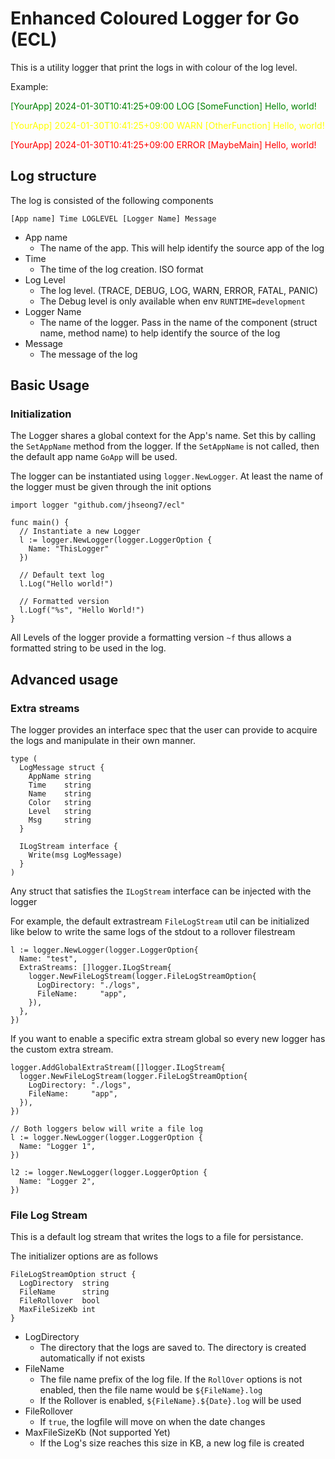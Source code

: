 # Enhanced Coloured Logger for Go (ECL)

This is a utility logger that print the logs in with colour of the log level.

Example:

<span style='color:green'>[YourApp] 2024-01-30T10:41:25+09:00 LOG [SomeFunction] Hello, world!</span>

<span style='color:yellow'>[YourApp] 2024-01-30T10:41:25+09:00 WARN [OtherFunction] Hello, world!</span>

<span style='color:red'>[YourApp] 2024-01-30T10:41:25+09:00 ERROR [MaybeMain] Hello, world!</span>

## Log structure

The log is consisted of the following components

`[App name] Time LOGLEVEL [Logger Name] Message`

- App name
  - The name of the app. This will help identify the source app of the log
- Time
  - The time of the log creation. ISO format
- Log Level
  - The log level. (TRACE, DEBUG, LOG, WARN, ERROR, FATAL, PANIC)
  - The Debug level is only available when env `RUNTIME=development`
- Logger Name
  - The name of the logger. Pass in the name of the component (struct name, method name) to help identify the source of the log
- Message
  - The message of the log

## Basic Usage

### Initialization

The Logger shares a global context for the App's name. Set this by calling the `SetAppName` method from the logger. If the `SetAppName` is not called, then the default app name `GoApp` will be used.

The logger can be instantiated using `logger.NewLogger`. At least the name of the logger must be given through the init options

```golang
import logger "github.com/jhseong7/ecl"

func main() {
  // Instantiate a new Logger
  l := logger.NewLogger(logger.LoggerOption {
    Name: "ThisLogger"
  })

  // Default text log
  l.Log("Hello world!")

  // Formatted version
  l.Logf("%s", "Hello World!")
}
```

All Levels of the logger provide a formatting version `~f` thus allows a formatted string to be used in the log.

## Advanced usage

### Extra streams

The logger provides an interface spec that the user can provide to acquire the logs and manipulate in their own manner.

```golang
type (
  LogMessage struct {
    AppName string
    Time    string
    Name    string
    Color   string
    Level   string
    Msg     string
  }

  ILogStream interface {
    Write(msg LogMessage)
  }
)
```

Any struct that satisfies the `ILogStream` interface can be injected with the logger

For example, the default extrastream `FileLogStream` util can be initialized like below to write the same logs of the stdout to a rollover filestream

```golang
l := logger.NewLogger(logger.LoggerOption{
  Name: "test",
  ExtraStreams: []logger.ILogStream{
    logger.NewFileLogStream(logger.FileLogStreamOption{
      LogDirectory: "./logs",
      FileName:     "app",
    }),
  },
})
```

If you want to enable a specific extra stream global so every new logger has the custom extra stream.

```golang
logger.AddGlobalExtraStream([]logger.ILogStream{
  logger.NewFileLogStream(logger.FileLogStreamOption{
    LogDirectory: "./logs",
    FileName:     "app",
  }),
})

// Both loggers below will write a file log
l := logger.NewLogger(logger.LoggerOption {
  Name: "Logger 1",
})

l2 := logger.NewLogger(logger.LoggerOption {
  Name: "Logger 2",
})
```

### File Log Stream

This is a default log stream that writes the logs to a file for persistance.

The initializer options are as follows

```golang
FileLogStreamOption struct {
  LogDirectory  string
  FileName      string
  FileRollover  bool
  MaxFileSizeKb int
}
```

- LogDirectory
  - The directory that the logs are saved to. The directory is created automatically if not exists
- FileName
  - The file name prefix of the log file. If the `RollOver` options is not enabled, then the file name would be `${FileName}.log`
  - If the Rollover is enabled, `${FileName}.${Date}.log` will be used
- FileRollover
  - If `true`, the logfile will move on when the date changes
- MaxFileSizeKb (Not supported Yet)
  - If the Log's size reaches this size in KB, a new log file is created
